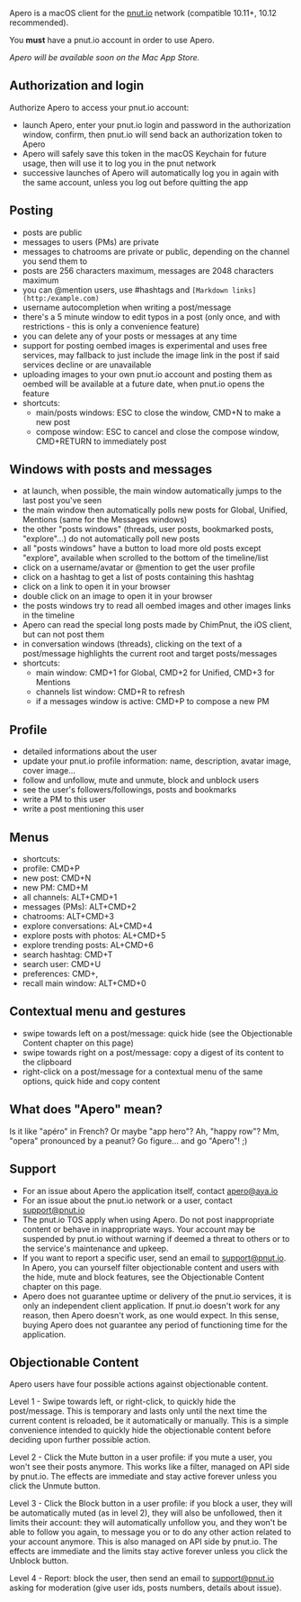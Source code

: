 Apero is a macOS client for the [pnut.io](https://pnut.io) network (compatible 10.11+, 10.12 recommended).

You **must** have a pnut.io account in order to use Apero.

*Apero will be available soon on the Mac App Store.*

## Authorization and login

Authorize Apero to access your pnut.io account:

- launch Apero, enter your pnut.io login and password in the authorization window, confirm, then pnut.io will send back an authorization token to Apero
- Apero will safely save this token in the macOS Keychain for future usage, then will use it to log you in the pnut network
- successive launches of Apero will automatically log you in again with the same account, unless you log out before quitting the app

## Posting

- posts are public
- messages to users (PMs) are private
- messages to chatrooms are private or public, depending on the channel you send them to
- posts are 256 characters maximum, messages are 2048 characters maximum
- you can @mention users, use #hashtags and `[Markdown links](http:/example.com)`
- username autocompletion when writing a post/message
- there's a 5 minute window to edit typos in a post (only once, and with restrictions - this is only a convenience feature)
- you can delete any of your posts or messages at any time
- support for posting oembed images is experimental and uses free services, may fallback to just include the image link in the post if said services decline or are unavailable
- uploading images to your own pnut.io account and posting them as oembed will be available at a future date, when pnut.io opens the feature
- shortcuts: 
	- main/posts windows: ESC to close the window, CMD+N to make a new post
	- compose window: ESC to cancel and close the compose window, CMD+RETURN to immediately post

## Windows with posts and messages

- at launch, when possible, the main window automatically jumps to the last post you've seen
- the main window then automatically polls new posts for Global, Unified, Mentions (same for the Messages windows)
- the other "posts windows" (threads, user posts, bookmarked posts, "explore"...) do not automatically poll new posts
- all "posts windows" have a button to load more old posts except "explore", available when scrolled to the bottom of the timeline/list
- click on a username/avatar or @mention to get the user profile
- click on a hashtag to get a list of posts containing this hashtag
- click on a link to open it in your browser
- double click on an image to open it in your browser
- the posts windows try to read all oembed images and other images links in the timeline
- Apero can read the special long posts made by ChimPnut, the iOS client, but can not post them
- in conversation windows (threads), clicking on the text of a post/message highlights the current root and target posts/messages
- shortcuts:
	- main window: CMD+1 for Global, CMD+2 for Unified, CMD+3 for Mentions
	- channels list window: CMD+R to refresh
	- if a messages window is active: CMD+P to compose a new PM

## Profile

- detailed informations about the user
- update your pnut.io profile information: name, description, avatar image, cover image...
- follow and unfollow, mute and unmute, block and unblock users
- see the user's followers/followings, posts and bookmarks
- write a PM to this user
- write a post mentioning this user

## Menus

- shortcuts:
 - profile: CMD+P
 - new post: CMD+N
 - new PM: CMD+M
 - all channels: ALT+CMD+1
 - messages (PMs): ALT+CMD+2
 - chatrooms: ALT+CMD+3
 - explore conversations: AL+CMD+4
 - explore posts with photos: AL+CMD+5
 - explore trending posts: AL+CMD+6
 - search hashtag: CMD+T
 - search user: CMD+U
 - preferences: CMD+,
 - recall main window: ALT+CMD+0

## Contextual menu and gestures

- swipe towards left on a post/message: quick hide (see the Objectionable Content chapter on this page)
- swipe towards right on a post/message: copy a digest of its content to the clipboard
- right-click on a post/message for a contextual menu of the same options, quick hide and copy content

## What does "Apero" mean?

Is it like "apéro" in French? Or maybe "app hero"? Ah, "happy row"? Mm, "opera" pronounced by a peanut? Go figure... and go "Apero"! ;)

## Support

- For an issue about Apero the application itself, contact apero@aya.io
- For an issue about the pnut.io network or a user, contact support@pnut.io
- The pnut.io TOS apply when using Apero. Do not post inappropriate content or behave in inappropriate ways. Your account may be suspended by pnut.io without warning if deemed a threat to others or to the service's maintenance and upkeep. 
- If you want to report a specific user, send an email to support@pnut.io. In Apero, you can yourself filter objectionable content and users with the hide, mute and block features, see the Objectionable Content chapter on this page. 
- Apero does not guarantee uptime or delivery of the pnut.io services, it is only an independent client application. If pnut.io doesn't work for any reason, then Apero doesn't work, as one would expect. In this sense, buying Apero does not guarantee any period of functioning time for the application.

## Objectionable Content

Apero users have four possible actions against objectionable content.

Level 1 - Swipe towards left, or right-click, to quickly hide the post/message. This is temporary and lasts only until the next time the current content is reloaded, be it automatically or manually. This is a simple convenience intended to quickly hide the objectionable content before deciding upon further possible action.

Level 2 - Click the Mute button in a user profile: if you mute a user, you won't see their posts anymore. This works like a filter, managed on API side by pnut.io. The effects are immediate and stay active forever unless you click the Unmute button.

Level 3 - Click the Block button in a user profile: if you block a user, they will be automatically muted (as in level 2), they will also be unfollowed, then it limits their account: they will automatically unfollow you, and they won't be able to follow you again, to message you or to do any other action related to your account anymore. This is also managed on API side by pnut.io. The effects are immediate and the limits stay active forever unless you click the Unblock button.

Level 4 - Report: block the user, then send an email to support@pnut.io asking for moderation (give user ids, posts numbers, details about issue).
